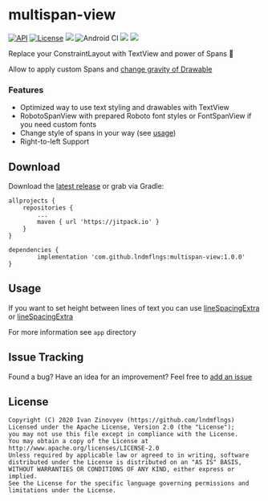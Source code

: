 # multispan-view
[![API](https://img.shields.io/badge/API-15%2B-orange.svg)](https://android-arsenal.com/api?level=15)
[![License](https://img.shields.io/badge/license-Apache%202-red.svg)](https://www.apache.org/licenses/LICENSE-2.0)
[![](https://img.shields.io/badge/docs-dokka-blue.svg?logo=kotlin)]()
![Android CI](https://github.com/lndmflngs/multispan-view/workflows/Android%20CI/badge.svg?branch=master)
[![](https://jitpack.io/v/lndmflngs/multispan-view.svg)](https://jitpack.io/#lndmflngs/multispan-view)
[![](https://img.shields.io/badge/apk-demo-blueviolet?logo=android)][1]

Replace your ConstraintLayout with TextView and power of Spans 💪

Allow to apply custom Spans and [change gravity of Drawable][2]

### Features
* Optimized way to use text styling and drawables with TextView
* RobotoSpanView with prepared Roboto font styles or FontSpanView if you need custom fonts 
* Change style of spans in your way (see [usage][7])
* Right-to-left Support

## Download
Download the [latest release][1] or grab via Gradle:

```
allprojects {
    repositories {
        ...
        maven { url 'https://jitpack.io' }
    }
}
```
```
dependencies {
        implementation 'com.github.lndmflngs:multispan-view:1.0.0'
}
```
## Usage
If you want to set height between lines of text you can use [lineSpacingExtra][5] or [lineSpacingExtra][6]

For more information see `app` directory

## Issue Tracking
Found a bug? Have an idea for an improvement? Feel free to [add an issue](../../issues)

## License

```
Copyright (C) 2020 Ivan Zinovyev (https://github.com/lndmflngs)
Licensed under the Apache License, Version 2.0 (the "License");
you may not use this file except in compliance with the License.
You may obtain a copy of the License at
http://www.apache.org/licenses/LICENSE-2.0
Unless required by applicable law or agreed to in writing, software
distributed under the License is distributed on an "AS IS" BASIS,
WITHOUT WARRANTIES OR CONDITIONS OF ANY KIND, either express or implied.
See the License for the specific language governing permissions and
limitations under the License.
```
[1]: https://github.com/lndmflngs/multispan-view/releases/latest
[2]: https://github.com/lndmflngs/compound-text-view
[3]: https://github.com/lndmflngs/multispan-view/blob/master/multispan-library/src/main/java/com/lockwood/multispan/spannable/Spannable.kt
[4]: https://github.com/lndmflngs/multispan-view/blob/161dc0db5c8c5a327d5ca9312e575c18a8385502/multispan-library/src/main/java/com/lockwood/multispan/MultiSpanView.kt#L97-L98
[5]: https://developer.android.com/reference/android/widget/TextView#attr_android:lineSpacingExtra
[6]: https://developer.android.com/reference/android/widget/TextView#attr_android:lineSpacingMultiplier
[7]: https://github.com/lndmflngs/multispan-view#usage

